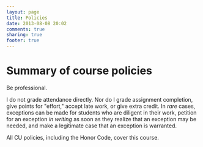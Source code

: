 ```yaml
---
layout: page
title: Policies
date: 2013-08-08 20:02
comments: true
sharing: true
footer: true
---
```


# Summary of course policies #

Be professional.

I do not grade attendance directly. Nor do I grade assignment completion, give points for "effort," accept late work, or give extra credit. In *rare* cases, exceptions can be made for students who are diligent in their work, petition for an exception *in writing* as soon as they realize that an exception may be needed, and make a legitimate case that an exception is warranted. 

All CU policies, including the Honor Code, cover this course.

